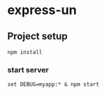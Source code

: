 # express-un

## Project setup
```
npm install
```

### start server
```
set DEBUG=myapp:* & npm start
```

